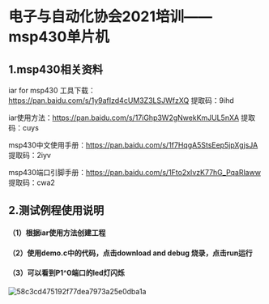# 电子与自动化协会2021培训——msp430单片机



## 1.msp430相关资料

iar for msp430 工具下载：https://pan.baidu.com/s/1y9afIzd4cUM3Z3LSJWfzXQ  提取码：9ihd 

iar使用方法：https://pan.baidu.com/s/17iGhp3W2gNwekKmJUL5nXA  提取码：cuys 

msp430中文使用手册：https://pan.baidu.com/s/1f7HqgA5StsEep5jpXgjsJA  提取码：2iyv 

msp430端口引脚手册：https://pan.baidu.com/s/1Fto2xIvzK77hG_PqaRlaww  提取码：cwa2 



## 2.测试例程使用说明

#### （1）根据iar使用方法创建工程

#### （2）使用demo.c中的代码，点击download and debug 烧录，点击run运行

#### （3）可以看到P1^0端口的led灯闪烁

![58c3cd475192f77dea7973a25e0dba1a](D:\Googledownload\58c3cd475192f77dea7973a25e0dba1a.gif)

